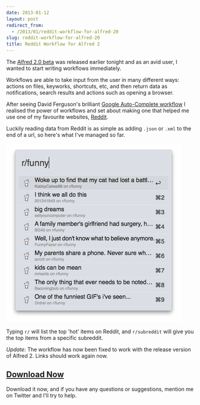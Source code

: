 ```yaml
---
date: 2013-01-12
layout: post
redirect_from:
  - /2013/01/reddit-workflow-for-alfred-20
slug: reddit-workflow-for-alfred-20
title: Reddit Workflow for Alfred 2
---
```


The [Alfred 2.0 beta](http://blog.alfredapp.com/2013/01/12/first-alfred-v2-beta-now-available-for-mega-supporters/) was released earlier tonight and as an avid user, I wanted to start writing workflows immediately.

Workflows are able to take input from the user in many different ways: actions on files, keyworks, shortcuts, etc, and then return data as notifications, search results and actions such as opening a browser.

After seeing David Ferguson's brilliant [Google Auto-Complete workflow](http://jdfwarrior.tumblr.com/post/40354870777/a-few-alfred-2-workflows-to-get-you-started) I realised the power of workflows and set about making one that helped me use one of my favourite websites, [Reddit](http://reddit.com/).

Luckily reading data from Reddit is as simple as adding `.json` or `.xml` to the end of a url, so here's what I've managed so far.

![Reddit for Alfred](/posts/images/alfred-reddit.png)

Typing `r/` will list the top 'hot' items on Reddit, and `r/subreddit` will give you the top items from a specific subreddit.

_Update:_ The workflow has now been fixed to work with the release version of Alfred 2. Links should work again now.

<div class="download">
  <a href="/assets/downloads/Reddit.alfredworkflow.zip"><h2>Download Now</h2></a>
</div>

Download it now, and if you have any questions or suggestions, mention me on Twitter and I'll try to help.
